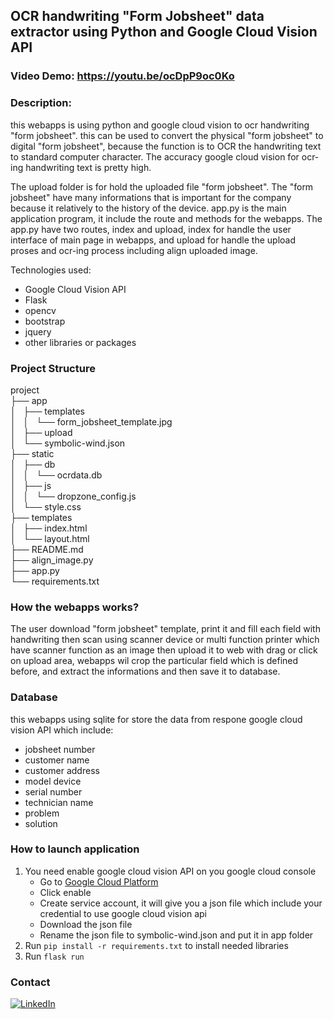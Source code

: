## OCR handwriting "Form Jobsheet" data extractor using Python and Google Cloud Vision API
### Video Demo:  https://youtu.be/ocDpP9oc0Ko
### Description:
this webapps is using python and google cloud vision to ocr handwriting "form jobsheet". this can be used to convert the physical "form jobsheet" to digital "form jobsheet", because the function is to OCR the handwriting text to standard computer character. The accuracy google cloud vision for ocr-ing handwriting text is pretty high.

The upload folder is for hold the uploaded file "form jobsheet". The "form jobsheet" have many informations that is important for the company because it relatively to the history of the device.  app.py is the main application program, it include the route and methods for the webapps.
The app.py have two routes, index and upload,  index for handle the user interface of main page in webapps,  and upload for handle the upload proses and ocr-ing process including align uploaded image.

Technologies used:

- Google Cloud Vision API
- Flask
- opencv
- bootstrap
- jquery
- other libraries or packages

### Project Structure

project  
├── app  
│   ├── templates  
│   │   └── form_jobsheet_template.jpg  
│   ├── upload  
│   └── symbolic-wind.json  
├── static  
│   ├── db  
│   │   └── ocrdata.db  
│   ├── js  
│   │   └── dropzone_config.js  
│   └── style.css  
├── templates  
│   ├── index.html  
│   └── layout.html  
├── README.md  
├── align_image.py  
├── app.py  
└── requirements.txt  

### How the webapps works?

The user download "form jobsheet" template, print it and fill each field with handwriting then scan using scanner device or multi function printer which have scanner function as an image then upload it to web with drag or click on upload area, webapps wil crop the particular field which is defined before, and extract the informations and then save it to database.

### Database

this webapps using sqlite for store the data from respone google cloud vision API which include:

- jobsheet number
- customer name
- customer address
- model device
- serial number
- technician name
- problem
- solution

### How to launch application

1. You need enable google cloud vision API on you google cloud console  
    - Go to [Google Cloud Platform](https://console.cloud.google.com/apis/library/vision.googleapis.com)  
    - Click enable  
    - Create service account, it will give you a json file which include your credential to use google cloud vision api  
    - Download the json file  
    - Rename the json file to symbolic-wind.json and put it in app folder  
2. Run <code>pip install -r requirements.txt</code> to install needed libraries
3. Run <code>flask run</code>

### Contact
[![LinkedIn](https://img.shields.io/badge/linkedin-%230077B5.svg?style=for-the-badge&logo=linkedin&logoColor=white)](https://www.linkedin.com/in/andiwinata87/)